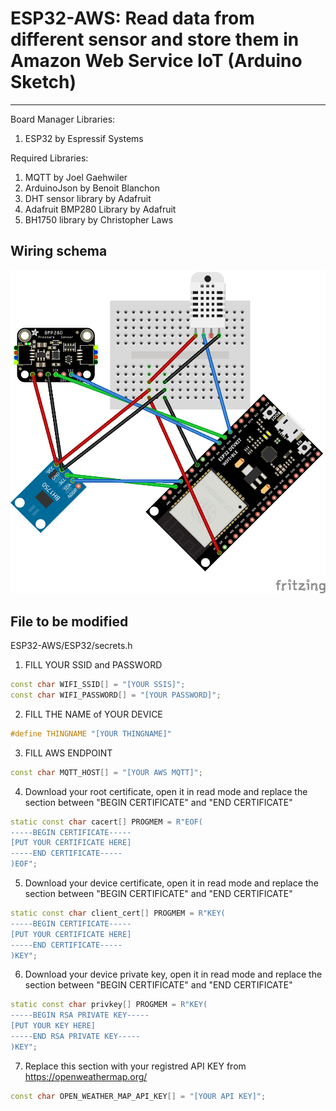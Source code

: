 # ESP32-AWS: Read data from different sensor and store them in Amazon Web Service IoT (Arduino Sketch)
***
Board Manager Libraries:
1. ESP32 by Espressif Systems

Required Libraries:
1. MQTT by Joel Gaehwiler
2. ArduinoJson by Benoit Blanchon
3. DHT sensor library by Adafruit
4. Adafruit BMP280 Library by Adafruit
5. BH1750 library by Christopher Laws

## Wiring schema
![image description](Wiring/Weather_station_wiring.png)

## File to be modified

ESP32-AWS/ESP32/secrets.h

1. FILL YOUR SSID and PASSWORD
```c++
const char WIFI_SSID[] = "[YOUR SSIS]";
const char WIFI_PASSWORD[] = "[YOUR PASSWORD]";
```
2. FILL THE NAME of YOUR DEVICE
```c++
#define THINGNAME "[YOUR THINGNAME]" 
```
3. FILL AWS ENDPOINT
```c++
const char MQTT_HOST[] = "[YOUR AWS MQTT]";
```
4. Download your root certificate, open it in read mode and replace the section between "BEGIN CERTIFICATE" and "END CERTIFICATE"
```c++
static const char cacert[] PROGMEM = R"EOF(
-----BEGIN CERTIFICATE-----
[PUT YOUR CERTIFICATE HERE]
-----END CERTIFICATE-----
)EOF";
```

5. Download your device certificate, open it in read mode and replace the section between "BEGIN CERTIFICATE" and "END CERTIFICATE"
```c++
static const char client_cert[] PROGMEM = R"KEY(
-----BEGIN CERTIFICATE-----
[PUT YOUR CERTIFICATE HERE]
-----END CERTIFICATE-----
)KEY";
```

6. Download your device private key, open it in read mode and replace the section between "BEGIN CERTIFICATE" and "END CERTIFICATE"
```c++
static const char privkey[] PROGMEM = R"KEY(
-----BEGIN RSA PRIVATE KEY-----
[PUT YOUR KEY HERE]
-----END RSA PRIVATE KEY----- 
)KEY";
```


7. Replace this section with your registred API KEY from https://openweathermap.org/
```c++
const char OPEN_WEATHER_MAP_API_KEY[] = "[YOUR API KEY]"; 
```
